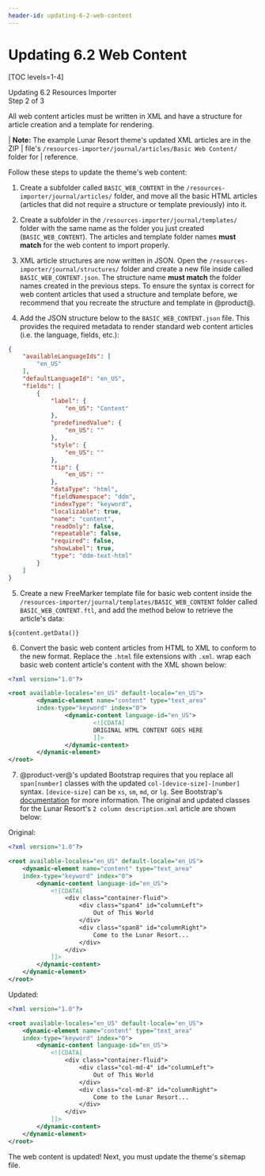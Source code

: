 ```yaml
---
header-id: updating-6-2-web-content
---
```


# Updating 6.2 Web Content

[TOC levels=1-4]

<div class="learn-path-step">
    <p>Updating 6.2 Resources Importer<br>Step 2 of 3</p>
</div>

All web content articles must be written in XML and have a structure for article 
creation and a template for rendering. 

| **Note:** The example Lunar Resort theme's updated XML articles are in the ZIP
| file's `/resources-importer/journal/articles/Basic Web Content/` folder for
| reference.

Follow these steps to update the theme's web content:

1.  Create a subfolder called `BASIC_WEB_CONTENT` in the 
    `/resources-importer/journal/articles/` folder, and move all the basic HTML 
    articles (articles that did not require a structure or template previously) 
    into it. 

2.  Create a subfolder in the `/resources-importer/journal/templates/` folder 
    with the same name as the folder you just created (`BASIC_WEB_CONTENT`). The 
    articles and template folder names **must match** for the web content to 
    import properly.

3.  XML article structures are now written in JSON. Open the 
    `/resources-importer/journal/structures/` folder and create a new file 
    inside called `BASIC_WEB_CONTENT.json`. The structure name **must match** 
    the folder names created in the previous steps. To ensure the syntax is 
    correct for web content articles that used a structure and template before, 
    we recommend that you recreate the structure and template in @product@. 

4.  Add the JSON structure below to the `BASIC_WEB_CONTENT.json` file. This 
    provides the required metadata to render standard web content articles 
    (i.e. the language, fields, etc.):

```json
{
    "availableLanguageIds": [
        "en_US"
    ],
    "defaultLanguageId": "en_US",
    "fields": [
        {
            "label": {
                "en_US": "Content"
            },
            "predefinedValue": {
                "en_US": ""
            },
            "style": {
                "en_US": ""
            },
            "tip": {
                "en_US": ""
            },
            "dataType": "html",
            "fieldNamespace": "ddm",
            "indexType": "keyword",
            "localizable": true,
            "name": "content",
            "readOnly": false,
            "repeatable": false,
            "required": false,
            "showLabel": true,
            "type": "ddm-text-html"
        }
    ]
}
```

5.  Create a new FreeMarker template file for basic web content inside the 
    `/resources-importer/journal/templates/BASIC_WEB_CONTENT` folder called 
    `BASIC_WEB_CONTENT.ftl`, and add the method below to retrieve the article's 
    data:

```markup
${content.getData()}
```

6.  Convert the basic web content articles from HTML to XML to conform to the 
    new format. Replace the `.html` file extensions with `.xml`. wrap each basic 
    web content article's content with the XML shown below:

```xml
<?xml version="1.0"?>

<root available-locales="en_US" default-locale="en_US">
        <dynamic-element name="content" type="text_area"
        index-type="keyword" index="0">
                <dynamic-content language-id="en_US">
                        <![CDATA[
                        ORIGINAL HTML CONTENT GOES HERE
                        ]]>
                </dynamic-content>
        </dynamic-element>
</root>
```

7.  @product-ver@'s updated Bootstrap requires that you replace all 
    `span[number]` classes with the updated `col-[device-size]-[number]` syntax.
    `[device-size]` can be `xs`, `sm`, `md`, or `lg`. See Bootstrap's 
    [documentation](https://getbootstrap.com/docs/4.0/layout/grid/) for more 
    information. The original and updated classes for the Lunar Resort's 
    `2 column description.xml` article are shown below:

Original:

```xml
<?xml version="1.0"?>

<root available-locales="en_US" default-locale="en_US">
    <dynamic-element name="content" type="text_area"
    index-type="keyword" index="0">
        <dynamic-content language-id="en_US">
            <![CDATA[
                <div class="container-fluid">
                    <div class="span4" id="columnLeft">
                        Out of This World
                    </div>
                    <div class="span8" id="columnRight">
                        Come to the Lunar Resort...
                    </div>
                </div>
            ]]>
        </dynamic-content>
    </dynamic-element>
</root>
```

Updated:

```xml
<?xml version="1.0"?>

<root available-locales="en_US" default-locale="en_US">
    <dynamic-element name="content" type="text_area"
    index-type="keyword" index="0">
        <dynamic-content language-id="en_US">
            <![CDATA[
                <div class="container-fluid">
                    <div class="col-md-4" id="columnLeft">
                        Out of This World
                    </div>
                    <div class="col-md-8" id="columnRight">
                        Come to the Lunar Resort...
                    </div>
                </div>
            ]]>
        </dynamic-content>
    </dynamic-element>
</root>
```

The web content is updated! Next, you must update the theme's sitemap file. 
